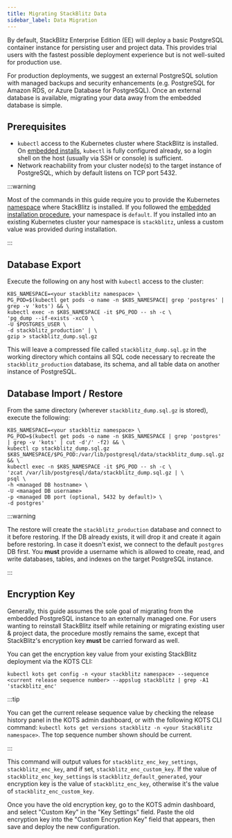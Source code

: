 ```yaml
---
title: Migrating StackBlitz Data
sidebar_label: Data Migration
---
```


By default, StackBlitz Enterprise Edition (EE) will deploy a basic PostgreSQL container instance for persisting user and project data. This provides trial users with the fastest possible deployment experience but is not well-suited for production use.

For production deployments, we suggest an external PostgreSQL solution with managed backups and security enhancements (e.g. PostgreSQL for Amazon RDS, or Azure Database for PostgreSQL). Once an external database is available, migrating your data away from the embedded database is simple.

## Prerequisites

* `kubectl` access to the Kubernetes cluster where StackBlitz is installed. On [embedded installs](https://developer.stackblitz.com/enterprise/installation/quickstart/), `kubectl` is fully configured already, so a login shell on the host (usually via SSH or console) is sufficient.
* Network reachability from your cluster node(s) to the target instance of PostgreSQL, which by default listens on TCP port 5432.

:::warning

Most of the commands in this guide require you to provide the Kubernetes [namespace](https://kubernetes.io/docs/concepts/overview/working-with-objects/namespaces/) where StackBlitz is installed. If you followed the [embedded installation procedure](https://developer.stackblitz.com/enterprise/Installation/quickstart), your namespace is `default`. If you installed into an existing Kubernetes cluster your namespace is `stackblitz`, unless a custom value was provided during installation.

:::

## Database Export

Execute the following on any host with `kubectl` access to the cluster:

```
K8S_NAMESPACE=<your stackblitz namespace> \
PG_POD=$(kubectl get pods -o name -n $K8S_NAMESPACE| grep 'postgres' | grep -v 'kots') && \
kubectl exec -n $K8S_NAMESPACE -it $PG_POD -- sh -c \
'pg_dump --if-exists -xcCO \
-U $POSTGRES_USER \
-d stackblitz_production' | \
gzip > stackblitz_dump.sql.gz
```

This will leave a compressed file called `stackblitz_dump.sql.gz` in the working directory which contains all SQL code necessary to recreate the `stackblitz_production` database, its schema, and all table data on another instance of PostgreSQL.

## Database Import / Restore

From the same directory (wherever `stackblitz_dump.sql.gz` is stored), execute the following:

```
K8S_NAMESPACE=<your stackbltiz namespace> \
PG_POD=$(kubectl get pods -o name -n $K8S_NAMESPACE | grep 'postgres' | grep -v 'kots' | cut -d'/' -f2) && \
kubectl cp stackblitz_dump.sql.gz $K8S_NAMESPACE/$PG_POD:/var/lib/postgresql/data/stackblitz_dump.sql.gz && \
kubectl exec -n $K8S_NAMESPACE -it $PG_POD -- sh -c \
'zcat /var/lib/postgresql/data/stackblitz_dump.sql.gz | \
psql \
-h <managed DB hostname> \
-U <managed DB username>
-p <managed DB port (optional, 5432 by default)> \
-d postgres'
```

:::warning

The restore will create the `stackblitz_production` database and connect to it before restoring. If the DB already exists, it will drop it and create it again before restoring. In case it doesn't exist, we connect to the default `postgres` DB first. You **must** provide a username which is allowed to create, read, and write databases, tables, and indexes on the target PostgreSQL instance.

:::

## Encryption Key

Generally, this guide assumes the sole goal of migrating from the embedded PostgreSQL instance to an externally managed one. For users wanting to reinstall StackBlitz itself while retaining or migrating existing user & project data, the procedure mostly remains the same, except that StackBlitz's encryption key **must** be carried forward as well.

You can get the encryption key value from your existing StackBlitz deployment via the KOTS CLI:

```
kubectl kots get config -n <your stackblitz namespace> --sequence <current release sequence number> --appslug stackblitz | grep -A1 'stackblitz_enc'
```

:::tip

You can get the current release sequence value by checking the release history panel in the KOTS admin dashboard, or with the following KOTS CLI command: `kubectl kots get versions stackblitz -n <your StackBlitz namespace>`. The top sequence number shown should be current.

:::

This command will output values for `stackblitz_enc_key_settings`, `stackblitz_enc_key`, and if set, `stackblitz_enc_custom_key`. If the value of `stackblitz_enc_key_settings` is `stackblitz_default_generated`, your encryption key is the value of `stackblitz_enc_key`, otherwise it's the value of `stackblitz_enc_custom_key`.

Once you have the old encryption key, go to the KOTS admin dashboard, and select "Custom Key" in the "Key Settings" field. Paste the old encryption key into the "Custom Encryption Key" field that appears, then save and deploy the new configuration.

